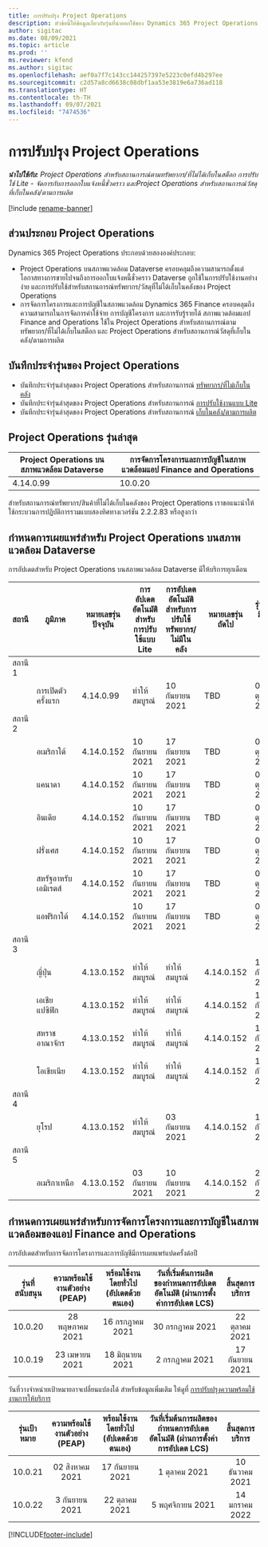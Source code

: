 ```yaml
---
title: การปรับปรุง Project Operations
description: หัวข้อนี้ให้ข้อมูลเกี่ยวกับรุ่นที่นำออกใช้ของ Dynamics 365 Project Operations
author: sigitac
ms.date: 08/09/2021
ms.topic: article
ms.prod: ''
ms.reviewer: kfend
ms.author: sigitac
ms.openlocfilehash: aef0a7f7c143cc144257397e5223c0efd4b297ee
ms.sourcegitcommit: c2d57a8cd6638c08dbf1aa53e3819e6a736ad118
ms.translationtype: HT
ms.contentlocale: th-TH
ms.lasthandoff: 09/07/2021
ms.locfileid: "7474536"
---
```

# <a name="project-operations-updates"></a>การปรับปรุง Project Operations

_**นำไปใช้กับ:** Project Operations สำหรับสถานการณ์ตามทรัพยากร/ที่ไม่ได้เก็บในสต็อก การปรับใช้ Lite - จัดการกับการออกใบแจ้งหนี้ชั่วคราว และProject Operations สำหรับสถานการณ์วัสดุที่เก็บในคลัง/ตามการผลิต_

[!include [rename-banner](~/includes/cc-data-platform-banner.md)]

## <a name="project-operations-components"></a>ส่วนประกอบ Project Operations

Dynamics 365 Project Operations ประกอบด้วยสององค์ประกอบ:

- Project Operations บนสภาพแวดล้อม Dataverse ครอบคลุมถึงความสามารถตั้งแต่โอกาสทางการขายไปจนถึงการออกใบแจ้งหนี้ชั่วคราว Dataverse ถูกใช้ในการปรับใช้งานอย่างง่าย และการปรับใช้สำหรับสถานการณ์ทรัพยากร/วัสดุที่ไม่ได้เก็บในคลังของ Project Operations
- การจัดการโครงการและการบัญชีในสภาพแวดล้อม Dynamics 365 Finance ครอบคลุมถึงความสามารถในการจัดการค่าใช้จ่าย การบัญชีโครงการ และการรับรู้รายได้ สภาพแวดล้อมแอป Finance and Operations ใช้ใน Project Operations สำหรับสถานการณ์ตามทรัพยากร/ที่ไม่ได้เก็บในสต็อก และ Project Operations สำหรับสถานการณ์วัสดุที่เก็บในคลัง/ตามการผลิต

## <a name="project-operations-release-notes"></a>บันทึกประจำรุ่นของ Project Operations
- บันทึกประจำรุ่นล่าสุดของ Project Operations สำหรับสถานการณ์ [ทรัพยากร/ที่ไม่เก็บในคลัง](whats-new-august-2021-resource-based.md)
- บันทึกประจำรุ่นล่าสุดของ Project Operations สำหรับสถานการณ์ [การปรับใช้งานแบบ Lite](../pro/whats-new/whats-new-august-2021-lite.md)
- บันทึกประจำรุ่นล่าสุดของ Project Operations สำหรับสถานการณ์ [เก็บในคลัง/ตามการผลิต](../prod-pma/whats-new/whats-new-jul-2021-stocked.md)

## <a name="project-operations-latest-version"></a>Project Operations รุ่นล่าสุด

| Project Operations บนสภาพแวดล้อม Dataverse | การจัดการโครงการและการบัญชีในสภาพแวดล้อมแอป Finance and Operations | 
| --- | --- |
| 4.14.0.99 | 10.0.20 |

สำหรับสถานการณ์ทรัพยากร/สินค้าที่ไม่ได้เก็บในคลังของ Project Operations เราขอแนะนำให้ใช้กระบวนการปฏิบัติการรวมแบบสองทิศทางเวอร์ชัน 2.2.2.83 หรือสูงกว่า

## <a name="release-schedule-for-project-operations-on-dataverse-environment"></a>กำหนดการเผยแพร่สำหรับ Project Operations บนสภาพแวดล้อม Dataverse

การอัปเดตสำหรับ Project Operations บนสภาพแวดล้อม Dataverse มีให้บริการทุกเดือน 

| สถานี | ภูมิภาค | หมายเลขรุ่นปัจจุบัน | การอัปเดตอัตโนมัติสำหรับการปรับใช้แบบ Lite | การอัปเดตอัตโนมัติสำหรับการปรับใช้ทรัพยากร/ไม่มีในคลัง | หมายเลขรุ่นถัดไป | รุ่นถัดไปมีให้ใช้งานทั่วไป |
|-----------|-----------------------|-----------------|--------------------|---------------------|---------------------|---------------------|
| สถานี 1 |   &nbsp;              |    &nbsp;       | &nbsp;             |      &nbsp;         |      &nbsp;         |      &nbsp;         |
|   &nbsp;  | การเปิดตัวครั้งแรก         |  4.14.0.99      | ทำให้สมบูรณ์           | 10 กันยายน 2021  | TBD                 | 01 ตุลาคม 2021    |
| สถานี 2 |   &nbsp;              |    &nbsp;       | &nbsp;             |      &nbsp;         |      &nbsp;         |      &nbsp;         |
|   &nbsp;  | อเมริกาใต้         |  4.14.0.152     | 10 กันยายน 2021 | 17 กันยายน 2021  | TBD                 | 01 ตุลาคม 2021    |
|    &nbsp; | แคนาดา                |  4.14.0.152     | 10 กันยายน 2021 | 17 กันยายน 2021  | TBD                 | 01 ตุลาคม 2021    |
|   &nbsp;  | อินเดีย                 |  4.14.0.152     | 10 กันยายน 2021 | 17 กันยายน 2021  | TBD                 | 01 ตุลาคม 2021    |
|   &nbsp;  | ฝรั่งเศส                |  4.14.0.152     | 10 กันยายน 2021 | 17 กันยายน 2021  | TBD                 | 01 ตุลาคม 2021    |
|   &nbsp;  | สหรัฐอาหรับเอมิเรตส์  |  4.14.0.152     | 10 กันยายน 2021 | 17 กันยายน 2021  | TBD                 | 01 ตุลาคม 2021    |
|   &nbsp;  | แอฟริกาใต้          |  4.14.0.152     | 10 กันยายน 2021 | 17 กันยายน 2021  | TBD                 | 01 ตุลาคม 2021    |
| สถานี 3 |      &nbsp;           |     &nbsp;      |     &nbsp;         |      &nbsp;         |      &nbsp;         |      &nbsp;         |
|   &nbsp;  | ญี่ปุ่น                 |  4.13.0.152     | ทำให้สมบูรณ์           | ทำให้สมบูรณ์            | 4.14.0.152          | 10 กันยายน 2021  |
|   &nbsp;  | เอเชียแปซิฟิก          |  4.13.0.152     | ทำให้สมบูรณ์           | ทำให้สมบูรณ์            | 4.14.0.152          | 10 กันยายน 2021  |
|   &nbsp;  | สหราชอาณาจักร         |  4.13.0.152     | ทำให้สมบูรณ์           | ทำให้สมบูรณ์            | 4.14.0.152          | 10 กันยายน 2021  |
|   &nbsp;  | โอเชียเนีย               |  4.13.0.152     | ทำให้สมบูรณ์           | ทำให้สมบูรณ์            | 4.14.0.152          | 10 กันยายน 2021  |
| สถานี 4 |     &nbsp;            |     &nbsp;      |     &nbsp;         |      &nbsp;         |      &nbsp;         |      &nbsp;         |
|   &nbsp;  | ยุโรป                |  4.13.0.152     | ทำให้สมบูรณ์           | 03 กันยายน 2021  | 4.14.0.152          | 17 กันยายน 2021  |
| สถานี 5 |     &nbsp;            |     &nbsp;      |     &nbsp;         |      &nbsp;         |      &nbsp;         |      &nbsp;         |
|   &nbsp;  | อเมริกาเหนือ         |  4.13.0.152     | 03 กันยายน 2021 | 10 กันยายน 2021  | 4.14.0.152          | 24 กันยายน 2021  |


## <a name="release-schedule-for-project-management-and-accounting-in-the-finance-and-operations-apps-environment"></a>กำหนดการเผยแพร่สำหรับการจัดการโครงการและการบัญชีในสภาพแวดล้อมของแอป Finance and Operations

การอัปเดตสำหรับการจัดการโครงการและการบัญชีมีการเผยแพร่แปดครั้งต่อปี

|          รุ่นที่สนับสนุน          | ความพร้อมใช้งานตัวอย่าง (PEAP) | พร้อมใช้งานโดยทั่วไป (อัปเดตด้วยตนเอง) | วันที่เริ่มต้นการผลิตของกำหนดการอัปเดตอัตโนมัติ (ผ่านการตั้งค่าการอัปเดต LCS) |   สิ้นสุดการบริการ   |
|:-------------------------:|:---------------------------:|:---------------------------------:|:--------------------------------------------------------------------:|:------------------:|
|          10.0.20          |         28 พฤษภาคม 2021        |           16 กรกฎาคม 2021           |                             30 กรกฎาคม 2021                             |  22 ตุลาคม 2021  |
|          10.0.19          |        23 เมษายน 2021       |            18 มิถุนายน 2021           |                             2 กรกฎาคม 2021                             | 17 กันยายน 2021 |



วันที่วางจำหน่ายเป้าหมายอาจเปลี่ยนแปลงได้ สำหรับข้อมูลเพิ่มเติม ให้ดูที่ [การปรับปรุงความพร้อมใช้งานการให้บริการ](/dynamics365/fin-ops-core/fin-ops/get-started/public-preview-releases?toc=%2fdynamics365%2ffinance%2ftoc.json)

|          รุ่นเป้าหมาย          | ความพร้อมใช้งานตัวอย่าง (PEAP) | พร้อมใช้งานโดยทั่วไป (อัปเดตด้วยตนเอง) | วันที่เริ่มต้นการผลิตของกำหนดการอัปเดตอัตโนมัติ (ผ่านการตั้งค่าการอัปเดต LCS) |   สิ้นสุดการบริการ   |
|:-------------------------:|:---------------------------:|:---------------------------------:|:--------------------------------------------------------------------:|:------------------:|
|          10.0.21          |         02 สิงหาคม 2021     |           17 กันยายน 2021      |                             1 ตุลาคม 2021                           |  10 ธันวาคม 2021  |
|          10.0.22          |      3 กันยายน 2021      |          22 ตุลาคม 2021         |                           5 พฤศจิกายน 2021                           |  14 มกราคม 2022  |

[!INCLUDE[footer-include](../includes/footer-banner.md)]
